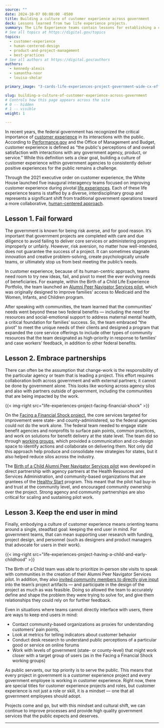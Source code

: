 ```yaml
---
source: ""
date: 2024-10-07 00:00:00 -0500
title: Building a culture of customer experience across government
deck: Lessons learned from two life experience projects.
summary: The Life Experience teams contain lessons for establishing a culture of customer experience in government, shifting to a focus on organizational practices.
# See all topics at https://digital.gov/topics
topics:
  - customer-experience
  - human-centered-design
  - product-and-project-management
  - best-practices
# See all authors at https://digital.gov/authors
authors: 
  - kennedy-alexis
  - samantha-noor
  - louisa-sholar

primary_image: "3-cards-life-experiences-project-government-wide-cx-efforts"

slug: building-a-culture-of-customer-experience-across-government
# Controls how this page appears across the site
# 0 -- hidden
# 1 -- visible
weight: 1

---
```


In recent years, the federal government has recognized the critical importance of [customer experience](https://digital.gov/topics/customer-experience/) in its interactions with the public. According to [Performance.gov](https://www.performance.gov/cx/) and the Office of Management and Budget, customer experience is defined as “the public's perceptions of and overall satisfaction with interactions with any government agency, product, or service.” While this definition sets a clear goal, building a culture of customer experience within government agencies to consistently deliver positive experiences for the public remains a challenge. 

Through the 2021 executive order on customer experience, the White House launched five inaugural interagency teams focused on improving customer experience during pivotal [life experiences](https://www.performance.gov/cx/projects/). Each of these life experience teams is staffed by a diverse, interdisciplinary group and represents a significant shift from traditional government operations toward a more collaborative, [human-centered approach](https://digital.gov/guides/hcd/).

## Lesson 1. Fail forward

The government is known for being risk averse, and for good reason. It’s important that government projects are completed with care and due diligence to avoid failing to deliver core services or administering programs improperly or unfairly. However, risk aversion, no matter how well-intended, does not guarantee the success of a project. It can sometimes stagnate innovation and creative problem-solving, create psychologically unsafe teams, or ultimately stop us from best meeting the public’s needs. 

In customer experience, because of its human-centric approach, teams need room to try new ideas, fail, and pivot to meet the ever evolving needs of beneficiaries. For example, within the Birth of a Child Life Experience Portfolio, the team launched an [Alumni Peer Navigator Services pilot](https://healthystart-tasc.org/initiatives/past-initiatives/alumni-peer-navigator-services/), which was originally designed to improve families’ access to Medicaid and the Women, Infants, and Children program. 

After speaking with communities, the team learned that the communities’ needs went beyond these two federal benefits — including the need for resources and social-emotional support to address maternal mental health, a critical foundation for families’ success. So, the team embraced “the pivot” to meet the unique needs of their clients and designed a program that expanded the core service offerings to include other types of community resources that the team designated as high-priority in response to families’ and case workers’ feedback, in addition to other federal benefits.

## Lesson 2. Embrace partnerships

There can often be the assumption that change-work is the responsibility of the particular agency or team that is leading a project. This effort requires collaboration both across government and with external partners; it cannot be done by government alone. This looks like working across agency silos and also with partners outside of government, including the communities that are being impacted by the work. 

{{< img-right src="life-experiences-project-facing-financial-shock" >}}

On the [Facing a Financial Shock project](https://www.performance.gov/cx/life-experiences/facing-a-financial-shock/), the core services targeted for improvement were state- and county-administered, so the federal agencies could not do the work alone. The federal team needed to engage state benefit agencies and nonprofits to surface pain points, common practices, and work on solutions for benefit delivery at the state level. The team did so through [working groups](https://www.aspeninstitute.org/blog-posts/capturing-the-impact-of-public-benefits-coordination/), which provided a communication and co-design space to identify actions and collaborate on delivering them. Not only did this approach help produce and consolidate new strategies for states, but it also helped reduce silos across the industry. 

The [Birth of a Child Alumni Peer Navigator Services pilot](https://www.performance.gov/cx/life-experiences/having-a-child-and-early-childhood/) was developed in direct partnership with agency partners at the Health Resources and Services Administration, and community-based organizations that are grantees of the [Healthy Start](https://mchb.hrsa.gov/programs-impact/healthy-start) program. This meant that the pilot had buy-in and trust at the community level, and encouraged community ownership over the project. Strong agency and community partnerships are also critical for scaling and sustaining pilot work.

## Lesson 3. Keep the end user in mind

Finally, embodying a culture of customer experience means orienting teams around a single, steadfast goal: keeping the end user in mind. For government teams, that can mean supporting user research with funding, project design, and personnel (such as designers and product managers that advocate for users in their work).

{{< img-right src="life-experiences-project-having-a-child-and-early-childhood" >}}

The Birth of a Child team was able to prioritize in-person site visits to speak with communities in the creation of their Alumni Peer Navigator Services pilot. In addition, they also [invited community members to directly give input](https://www.usds.gov/news-and-blog/solutions-by-families-for-families-4b8150) into the team’s project artifacts — and participate in the design of the project as much as was feasible. Doing so allowed the team to accurately define and shape the problem they were trying to solve for, and give them relationships they could rely on for further feedback. 

Even in situations where teams cannot directly interface with users, there are ways to keep end users in mind: 
* Contact community-based organizations as proxies for understanding customers’ pain points, 
* Look at metrics for telling indicators about customer behavior
* Conduct desk research to understand public perceptions of a particular good or service on online forums
* Work with levels of government (state- or county-level) that might work closer with a target group of users (as in the Facing a Financial Shock working groups)

As public servants, our top priority is to serve the public. This means that every project in government is a customer experience project and every government employee is working in customer experience. Right now, there are special titles for customer experience projects and roles, but customer experience is not just a role or skill, it is a mindset — one that all government employees should adopt. 

Projects come and go, but with this mindset and cultural shift, we can continue to improve processes and provide high quality government services that the public expects and deserves.

---
